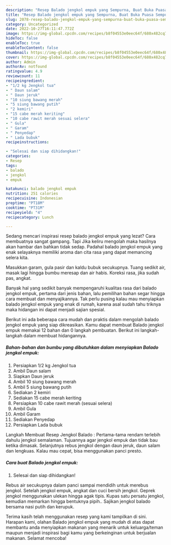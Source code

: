 ```yaml
---
description: "Resep Balado jengkol empuk yang Sempurna, Buat Buka Puasa Sempurna"
title: "Resep Balado jengkol empuk yang Sempurna, Buat Buka Puasa Sempurna"
slug: 2078-resep-balado-jengkol-empuk-yang-sempurna-buat-buka-puasa-sempurna
category: Uncategorized
date: 2022-10-27T16:11:47.772Z
image: https://img-global.cpcdn.com/recipes/b8f04553e0eec64f/680x482cq70/balado-jengkol-empuk-foto-resep-utama.jpg
hideToc: false
enableToc: true
enableTocContent: false
thumbnail: https://img-global.cpcdn.com/recipes/b8f04553e0eec64f/680x482cq70/balado-jengkol-empuk-foto-resep-utama.jpg
cover: https://img-global.cpcdn.com/recipes/b8f04553e0eec64f/680x482cq70/balado-jengkol-empuk-foto-resep-utama.jpg
author: Admin
authorAv: notfound
ratingvalue: 4.9
reviewcount: 11
recipeingredient:
- "1/2 kg Jengkol tua"
- " Daun salam"
- " Daun jeruk"
- "10 siung bawang merah"
- "5 siung bawang putih"
- "2 kemiri"
- "15 cabe merah keriting"
- "10 cabe rawit merah sesuai selera"
- " Gula"
- " Garam"
- " Penyedap"
- " Lada bubuk"
recipeinstructions:

- "Selesai dan siap dihidangkan!"
categories:
- Resep
tags:
- balado
- jengkol
- empuk

katakunci: balado jengkol empuk 
nutrition: 251 calories
recipecuisine: Indonesian
preptime: "PT18M"
cooktime: "PT31M"
recipeyield: "4"
recipecategory: Lunch

---
```



Sedang mencari inspirasi resep balado jengkol empuk yang lezat? Cara membuatnya sangat gampang. Tapi Jika keliru mengolah maka hasilnya akan hambar dan bahkan tidak sedap. Padahal balado jengkol empuk yang enak selayaknya memiliki aroma dan cita rasa yang dapat memancing selera kita.


Masukkan garam, gula pasir dan kaldu bubuk secukupnya. Tuang sedikit air, masak lagi hingga bumbu meresap dan air habis. Koreksi rasa, jika sudah pas, angkat.

Banyak hal yang sedikit banyak mempengaruhi kualitas rasa dari balado jengkol empuk, pertama dari jenis bahan, lalu pemilihan bahan segar hingga cara membuat dan menyajikannya. Tak perlu pusing kalau mau menyiapkan balado jengkol empuk yang enak di rumah, karena asal sudah tahu triknya maka hidangan ini dapat menjadi sajian spesial.


Berikut ini ada beberapa cara mudah dan praktis dalam mengolah balado jengkol empuk yang siap dikreasikan. Kamu dapat membuat Balado jengkol empuk memakai 12 bahan dan 0 langkah pembuatan. Berikut ini langkah-langkah dalam membuat hidangannya.

<!--inarticleads1-->

##### Bahan-bahan dan bumbu yang dibutuhkan dalam menyiapkan Balado jengkol empuk:

1. Persiapkan 1/2 kg Jengkol tua
1. Ambil  Daun salam
1. Siapkan  Daun jeruk
1. Ambil 10 siung bawang merah
1. Ambil 5 siung bawang putih
1. Sediakan 2 kemiri
1. Sediakan 15 cabe merah keriting
1. Persiapkan 10 cabe rawit merah (sesuai selera)
1. Ambil  Gula
1. Ambil  Garam
1. Sediakan  Penyedap
1. Persiapkan  Lada bubuk


Langkah Membuat Resep Jengkol Balado : Pertama-tama rendam terlebih dahulu jengkol semalaman. Tujuannya agar jengkol empuk dan tidak bau ketika dimasak. Selanjutnya rebus jengkol dengan daun jeruk, daun salam dan lengkuas. Kalau mau cepat, bisa menggunakan panci presto. 

<!--inarticleads2-->

##### Cara buat Balado jengkol empuk:


1. Selesai dan siap dihidangkan!

Rebus air secukupnya dalam panci sampai mendidih untuk merebus jengkol. Setelah jengkol empuk, angkat dan cuci bersih jengkol. Geprek jengkol menggunakan ulekan hingga agak tipis. Kupas satu persatu jengkol, kemudian memarkan hingga bentuknya pipih.. Sajikan jengkol balado bersama nasi putih dan kerupuk. 

Terima kasih telah menggunakan resep yang kami tampilkan di sini. Harapan kami, olahan Balado jengkol empuk yang mudah di atas dapat membantu anda menyiapkan makanan yang menarik untuk keluarga/teman maupun menjadi inspirasi bagi kamu yang berkeinginan untuk berjualan makanan. Selamat mencoba!

